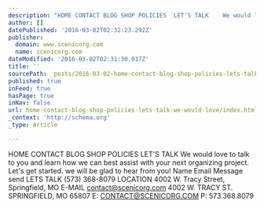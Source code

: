 ```yaml
---
description: "HOME CONTACT BLOG SHOP POLICIES  LET'S TALK    We would love to talk to you and learn how we can best assist with your next organizing project.    Let's get sta"
author: []
datePublished: '2016-03-02T02:32:23.292Z'
publisher:
  domain: www.scenicorg.com
  name: scenicorg.com
dateModified: '2016-03-02T02:31:30.017Z'
title: ''
sourcePath: _posts/2016-03-02-home-contact-blog-shop-policies-lets-talk-we-would-love.md
published: true
inFeed: true
hasPage: true
inNav: false
url: home-contact-blog-shop-policies-lets-talk-we-would-love/index.html
_context: 'http://schema.org'
_type: Article

---
```

HOME CONTACT BLOG SHOP POLICIES LET'S TALK We would love to talk to you and learn how we can best assist with your next organizing project. Let's get started. we will be glad to hear from you! Name Email Message send LETS TALK (573) 368-8079 LOCATION 4002 W. Tracy Street, Springfield, MO E-MAIL contact@scenicorg.com 4002 W. TRACY ST. SPRINGFIELD, MO 65807 E: CONTACT@SCENICORG.COM P: 573.368.8079